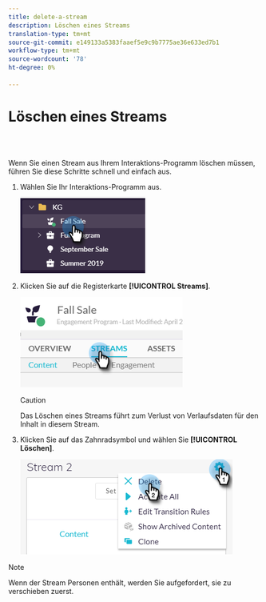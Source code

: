 ```yaml
---
title: delete-a-stream
description: Löschen eines Streams
translation-type: tm+mt
source-git-commit: e149133a5383faaef5e9c9b7775ae36e633ed7b1
workflow-type: tm+mt
source-wordcount: '78'
ht-degree: 0%

---
```



# Löschen eines Streams

<br> 

Wenn Sie einen Stream aus Ihrem Interaktions-Programm löschen müssen, führen Sie diese Schritte schnell und einfach aus.

1. Wählen Sie Ihr Interaktions-Programm aus.

   ![Bild eins](/help/sky/assets/engagement-programs/delete-a-stream/delete-a-stream-1.png)

1. Klicken Sie auf die Registerkarte **[!UICONTROL Streams]**.

   ![Bild zwei](/help/sky/assets/engagement-programs/delete-a-stream/delete-a-stream-2.png)

   >[!CAUTION]
   >
   >Das Löschen eines Streams führt zum Verlust von Verlaufsdaten für
   >den Inhalt in diesem Stream.

1. Klicken Sie auf das Zahnradsymbol und wählen Sie **[!UICONTROL Löschen]**.

   ![Bild drei](/help/sky/assets/engagement-programs/delete-a-stream/delete-a-stream-3.png)

>[!NOTE]
>
>Wenn der Stream Personen enthält, werden Sie aufgefordert, sie zu verschieben
>zuerst.
